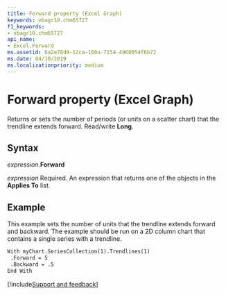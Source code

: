```yaml
---
title: Forward property (Excel Graph)
keywords: vbagr10.chm65727
f1_keywords:
- vbagr10.chm65727
api_name:
- Excel.Forward
ms.assetid: 6a2e78d9-12ca-160a-7154-4968054f6b72
ms.date: 04/10/2019
ms.localizationpriority: medium
---
```



# Forward property (Excel Graph)

Returns or sets the number of periods (or units on a scatter chart) that the trendline extends forward. Read/write **Long**.

## Syntax

_expression_.**Forward**

_expression_ Required. An expression that returns one of the objects in the **Applies To** list.

## Example

This example sets the number of units that the trendline extends forward and backward. The example should be run on a 2D column chart that contains a single series with a trendline.

```vb
With myChart.SeriesCollection(1).Trendlines(1) 
 .Forward = 5 
 .Backward = .5 
End With
```

[!include[Support and feedback](~/includes/feedback-boilerplate.md)]